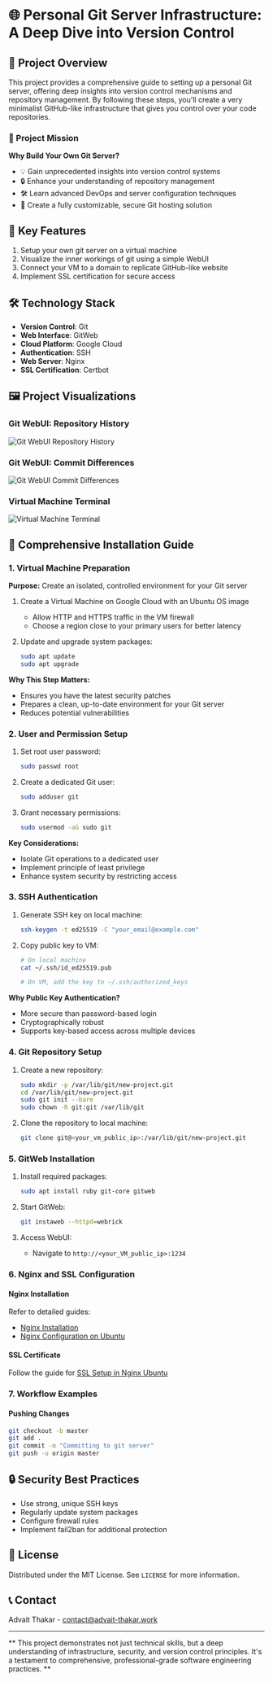 
# 🌐 Personal Git Server Infrastructure: A Deep Dive into Version Control

## 📘 Project Overview

This project provides a comprehensive guide to setting up a personal Git server, offering deep insights into version control mechanisms and repository management. By following these steps, you'll create a very minimalist GitHub-like infrastructure that gives you control over your code repositories.

### 🎯 Project Mission

**Why Build Your Own Git Server?**

-   💡 Gain unprecedented insights into version control systems
-   🔒 Enhance your understanding of repository management
-   🛠️ Learn advanced DevOps and server configuration techniques
-   🌈 Create a fully customizable, secure Git hosting solution

## 🌟 Key Features

1.  Setup your own git server on a virtual machine
2.  Visualize the inner workings of git using a simple WebUI
3.  Connect your VM to a domain to replicate GitHub-like website
4.  Implement SSL certification for secure access

## 🛠 Technology Stack

-   **Version Control**: Git
-   **Web Interface**: GitWeb
-   **Cloud Platform**: Google Cloud
-   **Authentication**: SSH
-   **Web Server**: Nginx
-   **SSL Certification**: Certbot

## 🖼 Project Visualizations

### Git WebUI: Repository History

![Git WebUI Repository History](https://res.cloudinary.com/dpdyyyxut/image/upload/v1743154815/Screenshot_2025-03-27_at_6.00.12_PM_antnvc.png)

### Git WebUI: Commit Differences

![Git WebUI Commit Differences](https://res.cloudinary.com/dpdyyyxut/image/upload/v1743154816/Screenshot_2025-03-27_at_6.00.18_PM_iyxo4u.png)

### Virtual Machine Terminal

![Virtual Machine Terminal](https://res.cloudinary.com/dpdyyyxut/image/upload/v1743154831/Screenshot_2025-03-27_at_6.01.49_PM_vvhis0.png)

## 🚀 Comprehensive Installation Guide

### 1. Virtual Machine Preparation

**Purpose:** Create an isolated, controlled environment for your Git server

1.  Create a Virtual Machine on Google Cloud with an Ubuntu OS image
    
    -   Allow HTTP and HTTPS traffic in the VM firewall
    -   Choose a region close to your primary users for better latency
2.  Update and upgrade system packages:
    
    ```bash
    sudo apt update
    sudo apt upgrade
    
    ```
    

**Why This Step Matters:**

-   Ensures you have the latest security patches
-   Prepares a clean, up-to-date environment for your Git server
-   Reduces potential vulnerabilities

### 2. User and Permission Setup

1.  Set root user password:
    
    ```bash
    sudo passwd root
    
    ```
    
2.  Create a dedicated Git user:
    
    ```bash
    sudo adduser git
    
    ```
    
3.  Grant necessary permissions:
    
    ```bash
    sudo usermod -aG sudo git
    
    ```
    

**Key Considerations:**

-   Isolate Git operations to a dedicated user
-   Implement principle of least privilege
-   Enhance system security by restricting access

### 3. SSH Authentication

1.  Generate SSH key on local machine:
    
    ```bash
    ssh-keygen -t ed25519 -C "your_email@example.com"
    
    ```
    
2.  Copy public key to VM:
    
    ```bash
    # On local machine
    cat ~/.ssh/id_ed25519.pub
    
    # On VM, add the key to ~/.ssh/authorized_keys
    
    ```
    

**Why Public Key Authentication?**

-   More secure than password-based login
-   Cryptographically robust
-   Supports key-based access across multiple devices

### 4. Git Repository Setup

1.  Create a new repository:
    
    ```bash
    sudo mkdir -p /var/lib/git/new-project.git
    cd /var/lib/git/new-project.git
    sudo git init --bare
    sudo chown -R git:git /var/lib/git
    
    ```
    
2.  Clone the repository to local machine:
    
    ```bash
    git clone git@<your_vm_public_ip>:/var/lib/git/new-project.git
    
    ```
    

### 5. GitWeb Installation

1.  Install required packages:
    
    ```bash
    sudo apt install ruby git-core gitweb
    
    ```
    
2.  Start GitWeb:
    
    ```bash
    git instaweb --httpd=webrick
    
    ```
    
3.  Access WebUI:
    
    -   Navigate to `http://<your_VM_public_ip>:1234`

### 6. Nginx and SSL Configuration

#### Nginx Installation

Refer to detailed guides:

-   [Nginx Installation](https://docs.chaicode.com/nginx-install/)
-   [Nginx Configuration on Ubuntu](https://docs.chaicode.com/nginx-config/)

#### SSL Certificate

Follow the guide for [SSL Setup in Nginx Ubuntu](https://docs.chaicode.com/ssl-in-nginx-ubuntu/)

### 7. Workflow Examples

#### Pushing Changes

```bash
git checkout -b master
git add .
git commit -m "Committing to git server"
git push -u origin master

```

## 🔒 Security Best Practices

-   Use strong, unique SSH keys
-   Regularly update system packages
-   Configure firewall rules
-   Implement fail2ban for additional protection

## 📄 License

Distributed under the MIT License. See `LICENSE` for more information.

## 📞 Contact

Advait Thakar - [contact@advait-thakar.work](mailto:contact@advait-thakar.work)

----------

** 
This project demonstrates not just technical skills, but a deep understanding of infrastructure, security, and version control principles. It's a testament to comprehensive, professional-grade software engineering practices.
**
